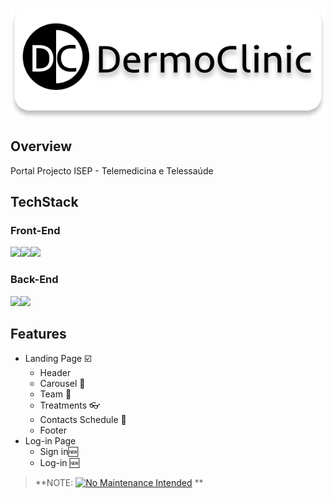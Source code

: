 <p align="center"><img src="https://github.com/mr-p-oliveira/DermoClinic/blob/master/assets/images/Logo2.svg"></p>

## Overview
Portal Projecto ISEP - Telemedicina e Telessaúde 

## TechStack
### Front-End
<img src="https://img.shields.io/badge/HTML5-E34F26?style=for-the-badge&logo=html5&logoColor=white"><img src="https://img.shields.io/badge/CSS-239120?&style=for-the-badge&logo=css3&logoColor=white"><img src="https://img.shields.io/badge/Bootstrap-563D7C?style=for-the-badge&logo=bootstrap&logoColor=white">
### Back-End
<img src="https://img.shields.io/badge/MySQL-005C84?style=for-the-badge&logo=mysql&logoColor=white"><img src="https://img.shields.io/badge/PHP-777BB4?style=for-the-badge&logo=php&logoColor=white">

## Features

- Landing Page ☑️
  - Header
  - Carousel 🎠
  - Team 🥼
  - Treatments 👓
  - Contacts Schedule 📆
  - Footer
- Log-in Page 
  - Sign in🆕
  - Log-in 🆕
> **NOTE: [![No Maintenance Intended](http://unmaintained.tech/badge.svg)](http://unmaintained.tech/) **
